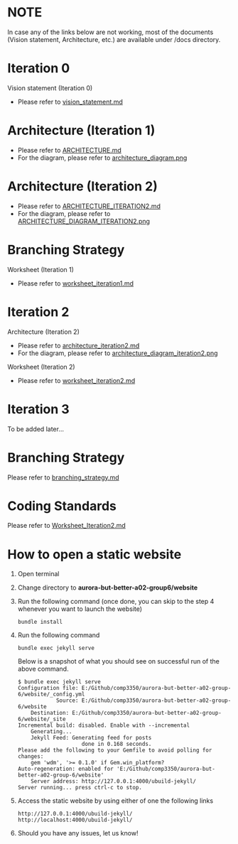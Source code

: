 # NOTE

In case any of the links below are not working, most of the documents (Vision statement, Architecture, etc.) are available under /docs directory.

# Iteration 0

Vision statement (Iteration 0)
- Please refer to [vision_statement.md](https://code.cs.umanitoba.ca/3350-winter-2021-a02/group-6/aurora-but-better-a02-group-6/-/blob/master/docs/vision_statement.md)

# Architecture (Iteration 1)

- Please refer to [ARCHITECTURE.md](https://code.cs.umanitoba.ca/3350-winter-2021-a02/group-6/aurora-but-better-a02-group-6/-/blob/master/docs/ARCHITECTURE.md)
- For the diagram, please refer to [architecture_diagram.png](https://code.cs.umanitoba.ca/3350-winter-2021-a02/group-6/aurora-but-better-a02-group-6/-/blob/master/docs/architecture_diagram.png)

# Architecture (Iteration 2)

- Please refer to [ARCHITECTURE_ITERATION2.md](https://code.cs.umanitoba.ca/3350-winter-2021-a02/group-6/aurora-but-better-a02-group-6/-/blob/master/docs/ARCHITECTURE_ITERATION2.md)
- For the diagram, please refer to [ARCHITECTURE_DIAGRAM_ITERATION2.png](https://code.cs.umanitoba.ca/3350-winter-2021-a02/group-6/aurora-but-better-a02-group-6/-/blob/master/docs/ARCHITECTURE_DIAGRAM_ITERATION2.PNG)
 
# Branching Strategy

Worksheet (Iteration 1)
- Please refer to [worksheet_iteration1.md](https://code.cs.umanitoba.ca/3350-winter-2021-a02/group-6/aurora-but-better-a02-group-6/-/blob/master/docs/worksheet_iteration1.md)

# Iteration 2

Architecture (Iteration 2)
- Please refer to [architecture_iteration2.md](https://code.cs.umanitoba.ca/3350-winter-2021-a02/group-6/aurora-but-better-a02-group-6/-/blob/master/docs/architecture_iteration2.md)
- For the diagram, please refer to [architecture_diagram_iteration2.png](https://code.cs.umanitoba.ca/3350-winter-2021-a02/group-6/aurora-but-better-a02-group-6/-/blob/master/docs/architecture_diagram_iteration2.PNG)

Worksheet (Iteration 2)
- Please refer to [worksheet_iteration2.md](https://code.cs.umanitoba.ca/3350-winter-2021-a02/group-6/aurora-but-better-a02-group-6/-/blob/master/docs/worksheet_iteration2.md)

# Iteration 3

To be added later...

# Branching Strategy

Please refer to [branching_strategy.md](https://code.cs.umanitoba.ca/3350-winter-2021-a02/group-6/aurora-but-better-a02-group-6/-/blob/master/docs/branching_strategy.md)

# Coding Standards

Please refer to [Worksheet_Iteration2.md](https://code.cs.umanitoba.ca/3350-winter-2021-a02/group-6/aurora-but-better-a02-group-6/-/blob/master/docs/Worksheet_Iteration2.md)

# How to open a static website

1. Open terminal
2. Change directory to **aurora-but-better-a02-group6/website**
3. Run the following command (once done, you can skip to the step 4 whenever you want to launch the website)
    ```
    bundle install
    ```
4. Run the following command
    ```
    bundle exec jekyll serve
    ```
    
    Below is a snapshot of what you should see on successful run of the above command.
    ```
    $ bundle exec jekyll serve
    Configuration file: E:/Github/comp3350/aurora-but-better-a02-group-6/website/_config.yml
                Source: E:/Github/comp3350/aurora-but-better-a02-group-6/website
        Destination: E:/Github/comp3350/aurora-but-better-a02-group-6/website/_site
    Incremental build: disabled. Enable with --incremental
        Generating...
        Jekyll Feed: Generating feed for posts
                        done in 0.168 seconds.
    Please add the following to your Gemfile to avoid polling for changes:
        gem 'wdm', '>= 0.1.0' if Gem.win_platform?
    Auto-regeneration: enabled for 'E:/Github/comp3350/aurora-but-better-a02-group-6/website'
        Server address: http://127.0.0.1:4000/ubuild-jekyll/
    Server running... press ctrl-c to stop.
    
    ```
5. Access the static website by using either of one the following links
    ```
    http://127.0.0.1:4000/ubuild-jekyll/
    http://localhost:4000/ubuild-jekyll/
    ```
6. Should you have any issues, let us know!